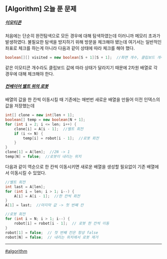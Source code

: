 ## [Algorithm] 오늘 푼 문제

##### [이모티콘](https://www.acmicpc.net/problem/14226) 

처음에는 단순히 완전탐색으로 모든 경우에 대해 탐색하였는데 이러니까 메모리 초과가 발생하였다. 불필요한 탐색을 방지하기 위해 방문을 체크해야 됐는데 여기서는 일반적인 좌표로 체크를 하는게 아니라 다음과 같이 상태에 따라 체크를 해야 했다.

```java
boolean[][] visited = new boolean[S + 1][S + 1];  //화면 개수, 클립보드 개수
```
같은 이모티콘 개수라도 클립보드 값에 따라 상태가 달라지기 때문에 2차원 배열로 각 경우에 대해 체크해야 한다.

##### [컨베이어 벨트 위의 로봇](https://www.acmicpc.net/problem/20055) 

배열의 값을 한 칸씩 이동시킬 때 기존에는 매번번 새로운 배열을 만들어 이전 인덱스의 값을 저장했는데
```java
int[] clone = new int[len + 1];
boolean[] temp = new boolean[N + 1];
for (int i = 2; i <= len; i++) {
    clone[i] = A[i - 1];  //벨트 회전
    if (i <= N) {
        temp[i] = robot[i - 1];  //로봇 회전
    }
}
clone[1] = A[len];  //2N -> 1
temp[N] = false;  //로봇이 내리는 위치
```

다음과 같이 역순으로 한 칸씩 이동시키면 새로운 배열을 생성할 필요없이 기존 배열에서 이동시킬 수 있었다.
```java
//벨트 회전
int last = A[len];
for (int i = len; i > 1; i--) {
    A[i] = A[i - 1];  //한 칸씩 회전
}
A[1] = last;  //마지막 값 -> 첫 번째 칸

//로봇 회전
for (int i = N; i > 1; i--) {
    robot[i] = robot[i - 1];  // 로봇 한 칸씩 이동
}
robot[1] = false;  // 첫 번째 칸은 항상 false
robot[N] = false;  // 내리는 위치에서 로봇 제거
```

***

[#algorithm](https://github.com/wda067/TIL/search?q=%23algorithm&type=code)